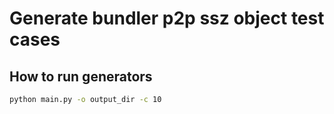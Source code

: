 # Generate bundler p2p ssz object test cases

## How to run generators

```bash
python main.py -o output_dir -c 10
```